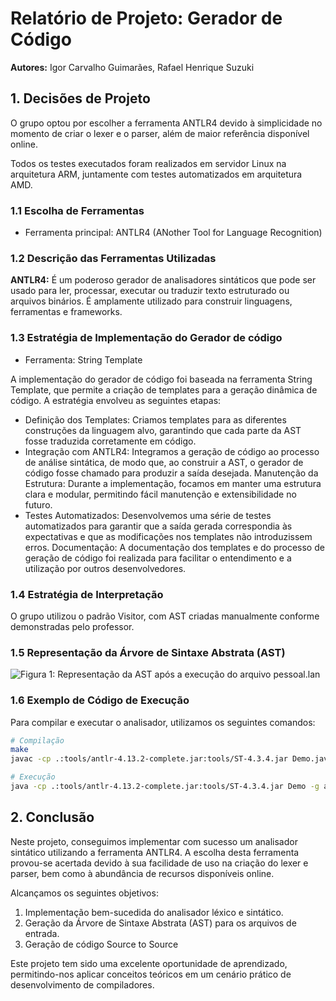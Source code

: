 # Relatório de Projeto: Gerador de Código

**Autores:** Igor Carvalho Guimarães, Rafael Henrique Suzuki

## 1. Decisões de Projeto

O grupo optou por escolher a ferramenta ANTLR4 devido à simplicidade no momento de criar o lexer e o parser, além de maior referência disponível online.

Todos os testes executados foram realizados em servidor Linux na arquitetura ARM, juntamente com testes automatizados em arquitetura AMD.

### 1.1 Escolha de Ferramentas

- Ferramenta principal: ANTLR4 (ANother Tool for Language Recognition)

### 1.2 Descrição das Ferramentas Utilizadas

**ANTLR4:** É um poderoso gerador de analisadores sintáticos que pode ser usado para ler, processar, executar ou traduzir texto estruturado ou arquivos binários. É amplamente utilizado para construir linguagens, ferramentas e frameworks.

### 1.3 Estratégia de Implementação do Gerador de código

- Ferramenta: String Template

A implementação do gerador de código foi baseada na ferramenta String Template, que permite a criação de templates para a geração dinâmica de código. A estratégia envolveu as seguintes etapas:

- Definição dos Templates: Criamos templates para as diferentes construções da linguagem alvo, garantindo que cada parte da AST fosse traduzida corretamente em código.
- Integração com ANTLR4: Integramos a geração de código ao processo de análise sintática, de modo que, ao construir a AST, o gerador de código fosse chamado para produzir a saída desejada.
Manutenção da Estrutura: Durante a implementação, focamos em manter uma estrutura clara e modular, permitindo fácil manutenção e extensibilidade no futuro.
- Testes Automatizados: Desenvolvemos uma série de testes automatizados para garantir que a saída gerada correspondia às expectativas e que as modificações nos templates não introduzissem erros.
Documentação: A documentação dos templates e do processo de geração de código foi realizada para facilitar o entendimento e a utilização por outros desenvolvedores.


### 1.4 Estratégia de Interpretação

O grupo utilizou o padrão Visitor, com AST criadas manualmente conforme demonstradas pelo professor.

### 1.5 Representação da Árvore de Sintaxe Abstrata (AST)

![Figura 1: Representação da AST após a execução do arquivo pessoal.lan]([AST.png][https://github.com/locdown2311/compiladores-ufop/blob/tp-03/output.png])


### 1.6 Exemplo de Código de Execução

Para compilar e executar o analisador, utilizamos os seguintes comandos:

```bash
# Compilação
make
javac -cp .:tools/antlr-4.13.2-complete.jar:tools/ST-4.3.4.jar Demo.java

# Execução
java -cp .:tools/antlr-4.13.2-complete.jar:tools/ST-4.3.4.jar Demo -g arquivotexto

```

## 2. Conclusão

Neste projeto, conseguimos implementar com sucesso um analisador sintático utilizando a ferramenta ANTLR4. A escolha desta ferramenta provou-se acertada devido à sua facilidade de uso na criação do lexer e parser, bem como à abundância de recursos disponíveis online.

Alcançamos os seguintes objetivos:

1. Implementação bem-sucedida do analisador léxico e sintático.
2. Geração da Árvore de Sintaxe Abstrata (AST) para os arquivos de entrada.
3. Geração de código Source to Source

Este projeto tem sido uma excelente oportunidade de aprendizado, permitindo-nos aplicar conceitos teóricos em um cenário prático de desenvolvimento de compiladores.
